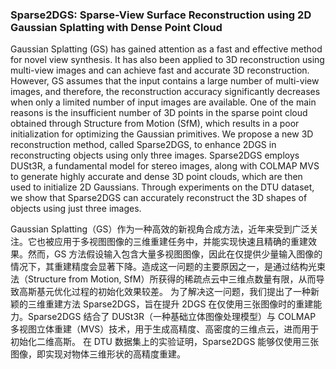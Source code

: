 ### Sparse2DGS: Sparse-View Surface Reconstruction using 2D Gaussian Splatting with Dense Point Cloud

Gaussian Splatting (GS) has gained attention as a fast and effective method for novel view synthesis. It has also been applied to 3D reconstruction using multi-view images and can achieve fast and accurate 3D reconstruction. However, GS assumes that the input contains a large number of multi-view images, and therefore, the reconstruction accuracy significantly decreases when only a limited number of input images are available. One of the main reasons is the insufficient number of 3D points in the sparse point cloud obtained through Structure from Motion (SfM), which results in a poor initialization for optimizing the Gaussian primitives. We propose a new 3D reconstruction method, called Sparse2DGS, to enhance 2DGS in reconstructing objects using only three images. Sparse2DGS employs DUSt3R, a fundamental model for stereo images, along with COLMAP MVS to generate highly accurate and dense 3D point clouds, which are then used to initialize 2D Gaussians. Through experiments on the DTU dataset, we show that Sparse2DGS can accurately reconstruct the 3D shapes of objects using just three images.

Gaussian Splatting（GS）作为一种高效的新视角合成方法，近年来受到广泛关注。它也被应用于多视图图像的三维重建任务中，并能实现快速且精确的重建效果。然而，GS 方法假设输入包含大量多视图图像，因此在仅提供少量输入图像的情况下，其重建精度会显著下降。造成这一问题的主要原因之一，是通过结构光束法（Structure from Motion, SfM）所获得的稀疏点云中三维点数量有限，从而导致高斯基元优化过程的初始化效果较差。
为了解决这一问题，我们提出了一种新颖的三维重建方法 Sparse2DGS，旨在提升 2DGS 在仅使用三张图像时的重建能力。Sparse2DGS 结合了 DUSt3R（一种基础立体图像处理模型）与 COLMAP 多视图立体重建（MVS）技术，用于生成高精度、高密度的三维点云，进而用于初始化二维高斯。
在 DTU 数据集上的实验证明，Sparse2DGS 能够仅使用三张图像，即实现对物体三维形状的高精度重建。

